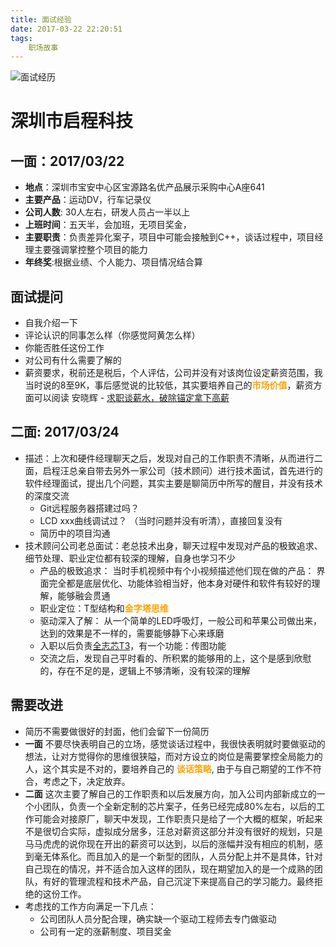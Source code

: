 ```yaml
---
title: 面试经验
date: 2017-03-22 22:20:51
tags:
	职场故事
---
```

![面试经历][1]

<!-- more -->

# 深圳市启程科技
## 一面：2017/03/22 
 - **地点**：深圳市宝安中心区宝源路名优产品展示采购中心A座641 
 - **主要产品**：运动DV，行车记录仪
 - **公司人数**: 30人左右，研发人员占一半以上
 - **上班时间**：五天半，会加班，无项目奖金，
 - **主要职责**：负责差异化案子，项目中可能会接触到C++，谈话过程中，项目经理主要强调掌控整个项目的能力
 - **年终奖**:根据业绩、个人能力、项目情况结合算

## 面试提问

 - 自我介绍一下
 - 评论认识的同事怎么样（你感觉阿黄怎么样）
 - 你能否胜任这份工作
 - 对公司有什么需要了解的
 - 薪资要求，税前还是税后，个人评估，公司并没有对该岗位设定薪资范围，我当时说的8至9K，事后感觉说的比较低，其实要培养自己的<font color=#fea304>**市场价值**</font>，薪资方面可以阅读 安晓辉 - [求职谈薪水，破除锚定拿下高薪][2]

## 二面: 2017/03/24

 - 描述：上次和硬件经理聊天之后，发现对自己的工作职责不清晰，从而进行二面，启程汪总亲自带去另外一家公司（技术顾问）进行技术面试，首先进行的软件经理面试，提出几个问题，其实主要是聊简历中所写的醒目，并没有技术的深度交流
   - Git远程服务器搭建过吗？
   - LCD xxx曲线调试过？ （当时问题并没有听清），直接回复没有
   - 简历中的项目沟通 
 - 技术顾问公司老总面试：老总技术出身，聊天过程中发现对产品的极致追求、细节处理、职业定位都有较深的理解，自身也学习不少
   - 产品的极致追求： 当时手机视频中有个小视频描述他们现在做的产品： 界面完全都是底层优化、功能体验相当好，他本身对硬件和软件有较好的理解，能够融会贯通
   - 职业定位：T型结构和<font color=#fea304>**金字塔思维**</font>
   - 驱动深入了解： 从一个简单的LED呼吸灯，一般公司和苹果公司做出来，达到的效果是不一样的，需要能够静下心来琢磨
   - 入职以后负责[全志芯T3][3]，有一个功能：传图功能
   - 交流之后，发现自己平时看的、所积累的能够用的上，这个是感到欣慰的，存在不足的是，逻辑上不够清晰，没有较深的理解
## 需要改进

 - 简历不需要做很好的封面，他们会留下一份简历
 - **一面** 不要尽快表明自己的立场，感觉谈话过程中，我很快表明就时要做驱动的想法，让对方觉得你的思维很狭隘，而对方设立的岗位是需要掌控全局能力的人，这个其实是不对的，要培养自己的 <font color=#fea304>**谈话策略**</font>, 由于与自己期望的工作不符合，考虑之下，决定放弃。 
 - **二面** 这次主要了解自己的工作职责和以后发展方向，加入公司内部新成立的一个小团队，负责一个全新定制的芯片案子，任务已经完成80%左右，以后的工作可能会对接原厂，聊天中发现，工作职责只是给了一个大概的框架，听起来不是很切合实际，虚拟成分居多，汪总对薪资这部分并没有很好的规划，只是马马虎虎的说你现在开出的薪资可以达到，以后的涨幅并没有相应的机制，感到毫无体系化。而且加入的是一个新型的团队，人员分配上并不是具体，针对自己现在的情况，并不适合加入这样的团队，现在期望加入的是一个成熟的团队，有好的管理流程和技术产品，自己沉淀下来提高自己的学习能力。最终拒绝的这份工作。 
 - 考虑找的工作方向满足一下几点：
   - 公司团队人员分配合理，确实缺一个驱动工程师去专门做驱动
   - 公司有一定的涨薪制度、项目奖金 	


  [1]: http://oimqf80rv.bkt.clouddn.com/1490495345731.jpg "面试-01.jpg"
  [2]: http://blog.csdn.net/foruok/article/details/64903656
  [3]: http://www.allwinnertech.com/index.php?c=product&a=index&id=41
